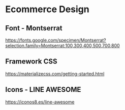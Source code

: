 # Ecommerce Design


## Font - Montserrat

https://fonts.google.com/specimen/Montserrat?selection.family=Montserrat:100,300,400,500,700,800


## Framework CSS

https://materializecss.com/getting-started.html


## Icons - LINE AWESOME

https://iconos8.es/line-awesome